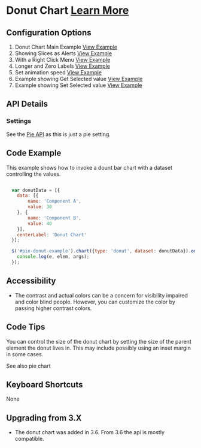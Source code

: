 
# Donut Chart  [Learn More](#)

## Configuration Options

1. Donut Chart Main Example [View Example]( ../components/donut/example-index)
2. Showing Slices as Alerts [View Example]( ../components/donut/example-alerts)
3. With a Right Click Menu [View Example]( ../components/donut/example-rightclick)
4. Longer and Zero Labels [View Example]( ../components/donut/example-values)
5. Set animation speed [View Example]( ../components/donut/example-animation)
6. Example showing Get Selected value [View Example]( ../components/donut/example-get-selected)
7. Example showing Set Selected value [View Example]( ../components/donut/example-set-selected)

## API Details

### Settings

See the [Pie API]( ../components/pie) as this is just a pie setting.

## Code Example

This example shows how to invoke a dount bar chart with a dataset controlling the values.

```javascript

  var donutData = [{
    data: [{
        name: 'Component A',
        value: 30
    }, {
        name: 'Component B',
        value: 40
    }],
    centerLabel: 'Donut Chart'
  }];

  $('#pie-donut-example').chart({type: 'donut', dataset: donutData}).on('selected', function (e, elem, args) {
    console.log(e, elem, args);
  });


```

## Accessibility

- The contrast and actual colors can be a concern for visibility impaired and color blind people. However, you can customize the color by passing higher contrast colors.

## Code Tips

You can control the size of the donut chart by setting the size of the parent element the donut lives in.
This may include possibly using an inset margin in some cases.

See also pie chart

## Keyboard Shortcuts

None

## Upgrading from 3.X

-   The donut chart was added in 3.6. From 3.6 the api is mostly compatible.
